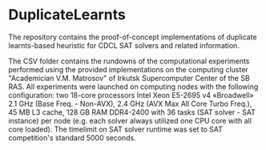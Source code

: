 # DuplicateLearnts
The repository contains the proof-of-concept implementations of duplicate learnts-based heuristic for CDCL SAT solvers and related information. 

The CSV folder contains the rundowns of the computational experiments performed using the provided implementations on the computing cluster "Academician V.M. Matrosov" of Irkutsk Supercomputer Center of the SB RAS. All experiments were launched on computing nodes with the following configuration:
    two 18-core processors Intel Xeon E5-2695 v4 «Broadwell» 2.1 GHz (Base Freq. - Non-AVX), 2.4 GHz (AVX Max All Core Turbo Freq.), 45 MB L3 cache, 128 GB RAM DDR4-2400
with 36 tasks (SAT solver - SAT instance) per node (e.g. each solver always utilized one CPU core with all core loaded). 
The timelimit on SAT solver runtime was set to SAT competition's standard 5000 seconds.
